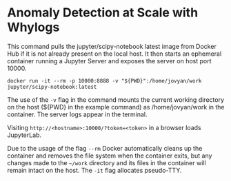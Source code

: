 # Anomaly Detection at Scale with Whylogs


This command pulls the jupyter/scipy-notebook latest image from Docker Hub if it is not already present on the local host. 
It then starts an ephemeral container running a Jupyter Server and exposes the server on host port 10000.
```
docker run -it --rm -p 10000:8888 -v "${PWD}":/home/jovyan/work jupyter/scipy-notebook:latest
```

The use of the `-v` flag in the command mounts the current working directory on the host (${PWD} in the example command) 
as /home/jovyan/work in the container. The server logs appear in the terminal.

Visiting `http://<hostname>:10000/?token=<token>` in a browser loads JupyterLab.

Due to the usage of the flag `--rm` Docker automatically cleans up the container and removes the file system 
when the container exits, but any changes made to the `~/work` directory and its files in the container will 
remain intact on the host. The `-it` flag allocates pseudo-TTY.

